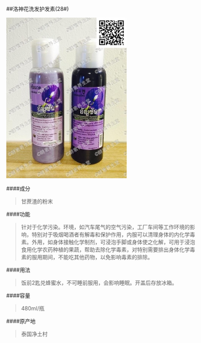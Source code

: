 ##洛神花洗发护发素(28#)

![洛神花洗发护发素](images/028_mark.jpg)

####成分
>甘蔗渣的粉末

####功能
>针对于化学污染。环境，如汽车尾气的空气污染，工厂车间等工作环境的影响，特别对于吸烟喝酒者有解毒和保护作用，内服可以清理身体的内化学毒素。外用，如身体接触化学制剂，可浸泡手脚或身体使之化解，可用于浸泡食用化学农药种植的果蔬，帮助去除化学毒素，对特别需要排出身体化学毒素的服用期间，不能吃其他药物，以免影响毒素的排除。

####用法
>饭前2匙兑蜂蜜水，不可睡前服用，会影响睡眠。开盖后存放冰箱。

####容量
>480ml/瓶

####原产地
>泰国净土村 